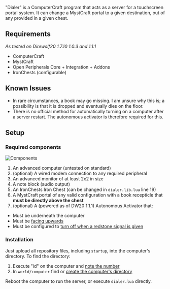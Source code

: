 "Dialer" is a ComputerCraft program that acts as a server for a touchscreen portal system. It can change a MystCraft portal to a given destination, out of any provided in a given chest.

## Requirements
*As tested on Direwolf20 1.7.10 1.0.3 and 1.1.1*

* ComputerCraft
* MystCraft
* Open Peripherals Core + Integration + Addons
* IronChests (configurable)

## Known Issues

* In rare circumstances, a book may go missing. I am unsure why this is; a possibility is that it is dropped and eventually dies on the floor.
* There is no official method for automatically turning on a computer after a server restart. The autonomous activator is therefore required for this.

## Setup

### Required components
![Components](http://i.imgur.com/Vw2s8oT.jpg "Required components")

1. An advanced computer (untested on standard)
2. (optional) A wired modem connection to any required peripheral
3. An advanced monitor of at least 2x2 in size
4. A note block (audio output)
5. An IronChests Iron Chest (can be changed in `dialer.lib.lua` line 19)
6. A MystCraft portal of any valid configuration with a book recepticle that **must be directly above the chest**
7. (optional) A (powered as of DW20 1.1.1) Autonomous Activator that:
  * Must be underneath the computer
  * Must be [facing upwards](http://i.imgur.com/JZqknN2.png)
  * Must be configured to [turn off when a redstone signal is given](http://i.imgur.com/79ZwnHy.png)
  
### Installation

Just upload all repository files, including `startup`, into the computer's directory. To find the directory:

1. Execute "id" on the computer and [note the number](http://i.imgur.com/rIvTtrJ.png)
2. In `world/computer` find or [create the computer's directory](http://i.imgur.com/gvtUbQY.png)

Reboot the computer to run the server, or execute `dialer.lua` directly.
